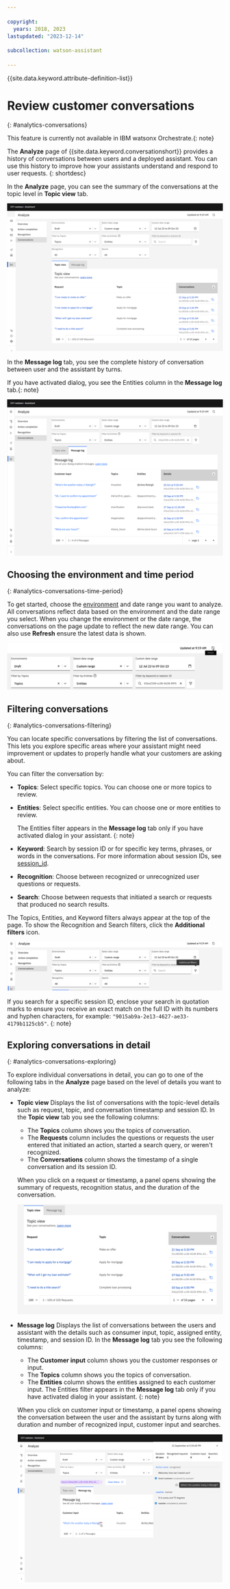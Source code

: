 ```yaml
---

copyright:
  years: 2018, 2023
lastupdated: "2023-12-14"

subcollection: watson-assistant

---
```


{{site.data.keyword.attribute-definition-list}}

# Review customer conversations
{: #analytics-conversations}

This feature is currently not available in IBM watsonx Orchestrate.{: note}

The **Analyze** page of {{site.data.keyword.conversationshort}} provides a history of conversations between users and a deployed assistant. You can use this history to improve how your assistants understand and respond to user requests.
{: shortdesc}

In the **Analyze** page, you can see the summary of the conversations at the topic level in **Topic view** tab. 

![Conversations page](images/analytics-conversations-dialog.svg)


In the **Message log** tab, you see the complete history of conversation between user and the assistant by turns. 

If you have activated dialog, you see the Entities column in the **Message log** tab.{: note}

 ![Conversation detail Message log](images/analytics-conversation-msg-logs.svg)



## Choosing the environment and time period
{: #analytics-conversations-time-period}

To get started, choose the [environment](/docs/watson-assistant?topic=watson-assistant-publish-overview#environments) and date range you want to analyze. All conversations reflect data based on the environment and the date range you select. When you change the environment or the date range, the conversations on the page update to reflect the new date range. You can also use **Refresh** ensure the latest data is shown.


![Time period](images/analytics-conversations-time-period-new.png)

## Filtering conversations
{: #analytics-conversations-filtering}

You can locate specific conversations by filtering the list of conversations. This lets you explore specific areas where your assistant might need improvement or updates to properly handle what your customers are asking about.


You can filter the conversation by:

- **Topics**: Select specific topics. You can choose one or more topics to review.
- **Entities**: Select specific entities. You can choose one or more entities to review.

    The Entities filter appears in the **Message log** tab only if you have activated dialog in your assistant. {: note}

- **Keyword**: Search by session ID or for specific key terms, phrases, or words in the conversations. For more information about session IDs, see [session_id](/docs/watson-assistant?topic=watson-assistant-admin-managing-plan#admin-managing-plan-no-userid).

- **Recognition**: Choose between recognized or unrecognized user questions or requests.
- **Search**: Choose between requests that initiated a search or requests that produced no search results.


The Topics, Entities, and Keyword filters always appear at the top of the page. To show the Recognition and Search filters, click the **Additional filters** icon.

![Conversation filters](images/analytics-conversations-filters-new.png)

If you search for a specific session ID, enclose your search in quotation marks to ensure you receive an exact match on the full ID with its numbers and hyphen characters, for example: `"9015ab9a-2e13-4627-ae33-4179b1125cb5"`.
{: note}

## Exploring conversations in detail
{: #analytics-conversations-exploring}


To explore individual conversations in detail, you can go to one of the following tabs in the **Analyze** page based on the level of details you want to analyze:
- **Topic view** 
  Displays the list of conversations with the topic-level details such as request, topic, and conversation timestamp and session ID. In the **Topic view** tab you see the following columns: 
  - The **Topics** column shows you the topics of conversation. 
  - The **Requests** column includes the questions or requests the user entered that initiated an action, started a search query, or weren't recognized. 
  - The **Conversations** column shows the timestamp of a single conversation and its session ID.

  When you click on a request or timestamp, a panel opens showing the summary of requests, recognition status, and the duration of the conversation. 

  ![Conversation detail topic view](images/analytics-topic-view.svg)

- **Message log**
  Displays the list of conversations between the users and assistant with the details such as consumer input, topic, assigned entity, timestamp, and session ID. In the **Message log** tab you see the following columns: 
  - The **Customer input** column shows you the customer responses or input. 
  - The **Topics** column shows you the topics of conversation. 
  - The **Entities** column shows the entities assigned to each customer input.
     The Entities filter appears in the **Message log** tab only if you have activated dialog in your assistant. {: note}

  When you click on customer input or timestamp, a panel opens showing the conversation between the user and the assistant by turns along with duration and number of recognized input, customer input and searches.

  ![Conversation detail Message log](images/analytics-conversations-side.svg)
